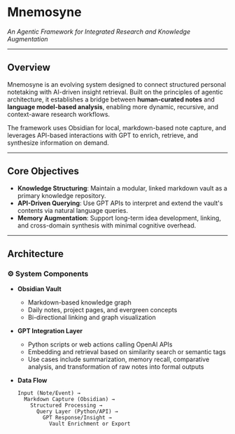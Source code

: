 # Mnemosyne  
*An Agentic Framework for Integrated Research and Knowledge Augmentation*

---

## Overview

Mnemosyne is an evolving system designed to connect structured personal notetaking with AI-driven insight retrieval. Built on the principles of agentic architecture, it establishes a bridge between **human-curated notes** and **language model-based analysis**, enabling more dynamic, recursive, and context-aware research workflows.

The framework uses Obsidian for local, markdown-based note capture, and leverages API-based interactions with GPT to enrich, retrieve, and synthesize information on demand.

---

## Core Objectives

- **Knowledge Structuring**: Maintain a modular, linked markdown vault as a primary knowledge repository.
- **API-Driven Querying**: Use GPT APIs to interpret and extend the vault's contents via natural language queries.
- **Memory Augmentation**: Support long-term idea development, linking, and cross-domain synthesis with minimal cognitive overhead.

---

## Architecture

### ⚙️ System Components

- **Obsidian Vault**  
  - Markdown-based knowledge graph
  - Daily notes, project pages, and evergreen concepts
  - Bi-directional linking and graph visualization

- **GPT Integration Layer**
  - Python scripts or web actions calling OpenAI APIs
  - Embedding and retrieval based on similarity search or semantic tags
  - Use cases include summarization, memory recall, comparative analysis, and transformation of raw notes into formal outputs

- **Data Flow**
  ```text
  Input (Note/Event) →
    Markdown Capture (Obsidian) →
      Structured Processing →
        Query Layer (Python/API) →
          GPT Response/Insight →
            Vault Enrichment or Export
